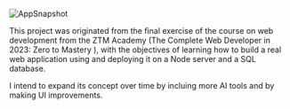 ![AppSnapshot](https://user-images.githubusercontent.com/104923248/214373507-a2a85a43-dbca-4e42-b25d-8f9464e0072d.png)

This project was originated from the final exercise of the course on web development from the ZTM Academy (The Complete Web Developer in 2023: Zero to Mastery
), with the objectives of learning how to build a real web application using and deploying it on a Node server and a SQL database.

I intend to expand its concept over time by incluing more AI tools and by making UI improvements. 
